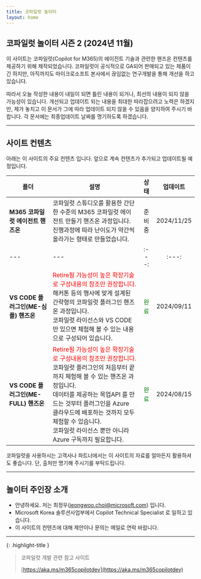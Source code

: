 ```yaml
---
title: 코파일럿 놀이터
layout: home
---
```


## 코파일럿 놀이터 시즌 2 (2024년 11월)

이 사이트는 코파일럿(Copilot for M365)의 에이전트 기술과 관련한 핸즈온 컨텐츠를 제공하기 위해 제작되었습니다. 코파일럿이 공식적으로 GA되어 판매되고 있는 제품이긴 하지만, 아직까지도 마이크로소프트 본사에서 끊임없는 연구개발을 통해 개선을 하고 있습니다. 

따라서 오늘 작성한 내용이 내일이 되면 틀린 내용이 되거나, 최선의 내용이 되지 않을 가능성이 있습니다. 개선되고 업데이트 되는 내용을 최대한 따라잡으려고 노력은 하겠지만, 제가 놓치고 이 문서가 그에 따라 업데이트 되지 않을 수 있음을 양지하여 주시기 바랍니다. 각 문서에는 최종업데이트 날짜를 명기하도록 하겠습니다.

---

## 사이트 컨텐츠

아래는 이 사이트의 주요 컨텐츠 입니다. 앞으로 계속 컨텐츠가 추가되고 업데이트될 예정입니다.

|폴더|설명|상태|업데이트|
|---|---|:---:|:---:|
| **M365 코파일럿 에이전트 핸즈온** | 코파일럿 스튜디오를 활용한 간단한 수준의 M365 코파일럿 에이전트 만들기 핸즈온 과정입니다. <br/> 진행과정에 따라 난이도가 약간씩 올라가는 형태로 만들었습니다. | 준비중 |2024/11/25|
|---|---|:---:|:---:|
| **VS CODE 플러그인(ME-심플) 핸즈온** | <span style="color:red">Retire될 가능성이 높은 확장기술로 구성내용의 참조만 권장합니다.</span> <br/> 해커톤 등의 행사에 맞게 설계된 간략형의 코파일럿 플러그인 핸즈온 과정입니다. <br/> 코파일럿 라이선스와 VS CODE 만 있으면 체험해 볼 수 있는 내용으로 구성되어 있습니다. | <span style="color:green">완료</span> |2024/09/11|
| **VS CODE 플러그인(ME-FULL) 핸즈온** | <span style="color:red">Retire될 가능성이 높은 확장기술로 구성내용의 참조만 권장합니다.</span> <br/> 코파일럿 플러그인의 처음부터 끝까지 체험해 볼 수 있는 핸즈온 과정입니다. <br/> 데이터를 제공하는 목업API 를 만드는 것부터 플러그인을 Azure 클라우드에 배포하는 것까지 모두 체험할 수 있습니다. <br/> 코파일럿 라이선스 뿐만 아니라 Azure 구독까지 필요합니다. | <span style="color:green">완료</span> |2024/08/15|

코파일럿을 사용하시는 고객사나 파트너에서는 이 사이트의 자료를 얼마든지 활용하셔도 좋습니다. 단, 출처만 명기해 주시기를 부탁드립니다.

---

## 놀이터 주인장 소개

- 안녕하세요. 저는 최정우(jeongwoo.choi@microsoft.com) 입니다. 
- Microsoft Korea 솔루션사업부에서 Copilot Technical Specialist 로 일하고 있습니다. 
- 이 사이트의 컨텐츠에 대해 제안이나 문의는 메일로 연락 바랍니다. 

---

{: .highlight-title }
> 코파일럿 개발 관련 참고 사이트
>
> [https://aka.ms/m365copilotdev](https://aka.ms/m365copilotdev)

